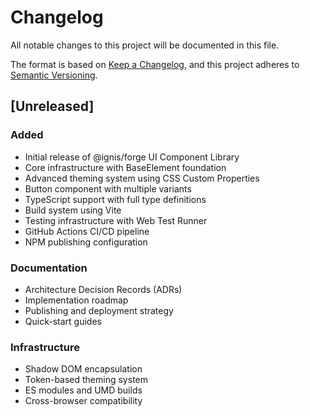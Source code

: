 # Changelog

All notable changes to this project will be documented in this file.

The format is based on [Keep a Changelog](https://keepachangelog.com/en/1.0.0/),
and this project adheres to [Semantic Versioning](https://semver.org/spec/v2.0.0.html).

## [Unreleased]

### Added
- Initial release of @ignis/forge UI Component Library
- Core infrastructure with BaseElement foundation
- Advanced theming system using CSS Custom Properties
- Button component with multiple variants
- TypeScript support with full type definitions
- Build system using Vite
- Testing infrastructure with Web Test Runner
- GitHub Actions CI/CD pipeline
- NPM publishing configuration

### Documentation
- Architecture Decision Records (ADRs)
- Implementation roadmap
- Publishing and deployment strategy
- Quick-start guides

### Infrastructure
- Shadow DOM encapsulation
- Token-based theming system
- ES modules and UMD builds
- Cross-browser compatibility